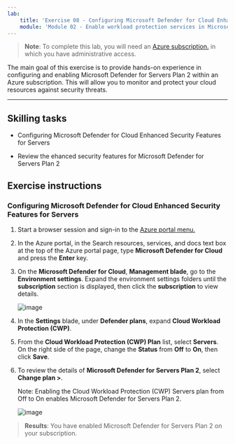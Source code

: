 ```yaml
---
lab:
    title: 'Exercise 08 - Configuring Microsoft Defender for Cloud Enhanced Security Features for Servers'
    module: 'Module 02 - Enable workload protection services in Microsoft Defender for Cloud'
---
```



>**Note**: To complete this lab, you will need an [Azure subscription.](https://azure.microsoft.com/en-us/free/?azure-portal=true) in which you have administrative access. 


The main goal of this exercise is to provide hands-on experience in configuring and enabling Microsoft Defender for Servers Plan 2 within an Azure subscription. This will allow you to monitor and protect your cloud resources against security threats. 

---

## Skilling tasks

- Configuring Microsoft Defender for Cloud Enhanced Security Features for Servers
  
- Review the ehanced security features for Microsoft Defender for Servers Plan 2

## Exercise instructions

### Configuring Microsoft Defender for Cloud Enhanced Security Features for Servers

1.  Start a browser session and sign-in to the [Azure portal menu.](https://portal.azure.com/)         

2. In the Azure portal, in the Search resources, services, and docs text box at the top of the Azure portal page, type **Microsoft Defender for Cloud** and press the **Enter** key.

3. On the **Microsoft Defender for Cloud**, **Management blade**, go to the **Environment settings**. Expand the environment settings folders until the **subscription** section is displayed, then click the **subscription** to view details.

   ![image](https://github.com/user-attachments/assets/3b25dd82-e09e-4f8a-b85e-c9bc6c4bd488)
   
4. In the **Settings** blade, under **Defender plans**, expand **Cloud Workload Protection (CWP)**.

5. From the **Cloud Workload Protection (CWP) Plan** list, select **Servers**. On the right side of the page, change the **Status** from **Off** to **On**, then click **Save**.

6. To review the details of **Microsoft Defender for Servers Plan 2**, select **Change plan >**.

   Note: Enabling the Cloud Workload Protection (CWP) Servers plan from Off to On enables Microsoft Defender for Servers Plan 2.
 
   ![image](https://github.com/user-attachments/assets/de434a75-345a-4023-83f1-fa53fcb5f288)
   
> **Results**: You have enabled Microsoft Defender for Servers Plan 2 on your subscription.
